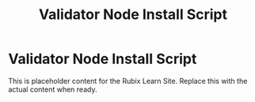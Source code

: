 ﻿---
title: Validator Node Install Script
sidebar_label: Validator Node Install Script
---

<!-- File: docs/tools-downloads/validator-script.md -->
# Validator Node Install Script

This is placeholder content for the Rubix Learn Site. Replace this with the actual content when ready.
